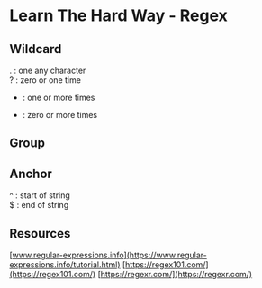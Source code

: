 # Learn The Hard Way - Regex

## Wildcard
. : one any character  
? : zero or one time  
+ : one or more times  
* : zero or more times  

## Group

## Anchor
^ : start of string  
$ : end of string  

## Resources
[www.regular-expressions.info](https://www.regular-expressions.info/tutorial.html) 
[https://regex101.com/](https://regex101.com/) 
[https://regexr.com/](https://regexr.com/) 

